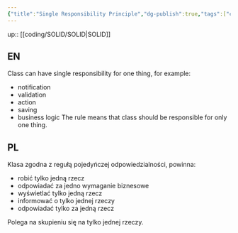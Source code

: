 ```yaml
---
{"title":"Single Responsibility Principle","dg-publish":true,"tags":["coding/SOLID"],"permalink":"/coding/solid/single-responsibility-principle/","dgPassFrontmatter":true}
---
```


up:: [[coding/SOLID/SOLID\|SOLID]]

## EN 
Class can have single responsibility for one thing, for example:
- notification
- validation
- action
- saving
- business logic
The rule means that class should be responsible for only one thing.

## PL 

Klasa zgodna z regułą pojedyńczej odpowiedzialności, powinna:
- robić tylko jedną rzecz
- odpowiadać za jedno wymaganie biznesowe
- wyświetlać tylko jedną rzecz
- informować o tylko jednej rzeczy
- odpowiadać tylko za jedną rzecz

Polega na skupieniu się na tylko jednej rzeczy.